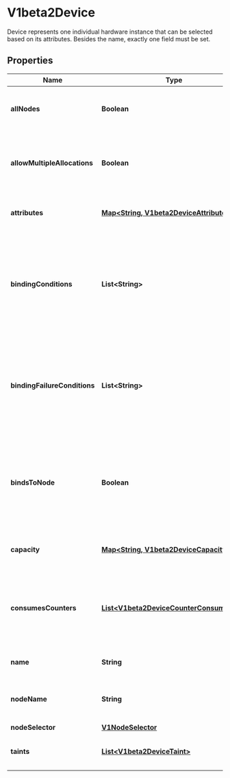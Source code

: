 

# V1beta2Device

Device represents one individual hardware instance that can be selected based on its attributes. Besides the name, exactly one field must be set.

## Properties

| Name | Type | Description | Notes |
|------------ | ------------- | ------------- | -------------|
|**allNodes** | **Boolean** | AllNodes indicates that all nodes have access to the device.  Must only be set if Spec.PerDeviceNodeSelection is set to true. At most one of NodeName, NodeSelector and AllNodes can be set. |  [optional] |
|**allowMultipleAllocations** | **Boolean** | AllowMultipleAllocations marks whether the device is allowed to be allocated to multiple DeviceRequests.  If AllowMultipleAllocations is set to true, the device can be allocated more than once, and all of its capacity is consumable, regardless of whether the requestPolicy is defined or not. |  [optional] |
|**attributes** | [**Map&lt;String, V1beta2DeviceAttribute&gt;**](V1beta2DeviceAttribute.md) | Attributes defines the set of attributes for this device. The name of each attribute must be unique in that set.  The maximum number of attributes and capacities combined is 32. |  [optional] |
|**bindingConditions** | **List&lt;String&gt;** | BindingConditions defines the conditions for proceeding with binding. All of these conditions must be set in the per-device status conditions with a value of True to proceed with binding the pod to the node while scheduling the pod.  The maximum number of binding conditions is 4.  The conditions must be a valid condition type string.  This is an alpha field and requires enabling the DRADeviceBindingConditions and DRAResourceClaimDeviceStatus feature gates. |  [optional] |
|**bindingFailureConditions** | **List&lt;String&gt;** | BindingFailureConditions defines the conditions for binding failure. They may be set in the per-device status conditions. If any is set to \&quot;True\&quot;, a binding failure occurred.  The maximum number of binding failure conditions is 4.  The conditions must be a valid condition type string.  This is an alpha field and requires enabling the DRADeviceBindingConditions and DRAResourceClaimDeviceStatus feature gates. |  [optional] |
|**bindsToNode** | **Boolean** | BindsToNode indicates if the usage of an allocation involving this device has to be limited to exactly the node that was chosen when allocating the claim. If set to true, the scheduler will set the ResourceClaim.Status.Allocation.NodeSelector to match the node where the allocation was made.  This is an alpha field and requires enabling the DRADeviceBindingConditions and DRAResourceClaimDeviceStatus feature gates. |  [optional] |
|**capacity** | [**Map&lt;String, V1beta2DeviceCapacity&gt;**](V1beta2DeviceCapacity.md) | Capacity defines the set of capacities for this device. The name of each capacity must be unique in that set.  The maximum number of attributes and capacities combined is 32. |  [optional] |
|**consumesCounters** | [**List&lt;V1beta2DeviceCounterConsumption&gt;**](V1beta2DeviceCounterConsumption.md) | ConsumesCounters defines a list of references to sharedCounters and the set of counters that the device will consume from those counter sets.  There can only be a single entry per counterSet.  The total number of device counter consumption entries must be &lt;&#x3D; 32. In addition, the total number in the entire ResourceSlice must be &lt;&#x3D; 1024 (for example, 64 devices with 16 counters each). |  [optional] |
|**name** | **String** | Name is unique identifier among all devices managed by the driver in the pool. It must be a DNS label. |  |
|**nodeName** | **String** | NodeName identifies the node where the device is available.  Must only be set if Spec.PerDeviceNodeSelection is set to true. At most one of NodeName, NodeSelector and AllNodes can be set. |  [optional] |
|**nodeSelector** | [**V1NodeSelector**](V1NodeSelector.md) |  |  [optional] |
|**taints** | [**List&lt;V1beta2DeviceTaint&gt;**](V1beta2DeviceTaint.md) | If specified, these are the driver-defined taints.  The maximum number of taints is 4.  This is an alpha field and requires enabling the DRADeviceTaints feature gate. |  [optional] |




